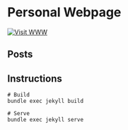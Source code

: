Personal Webpage
================

[![Visit WWW](https://img.shields.io/badge/visit-www!-ff9900.svg)](https://vishesh.github.io)

## Posts

## Instructions

``` shell
# Build
bundle exec jekyll build

# Serve
bundle exec jekyll serve
```


